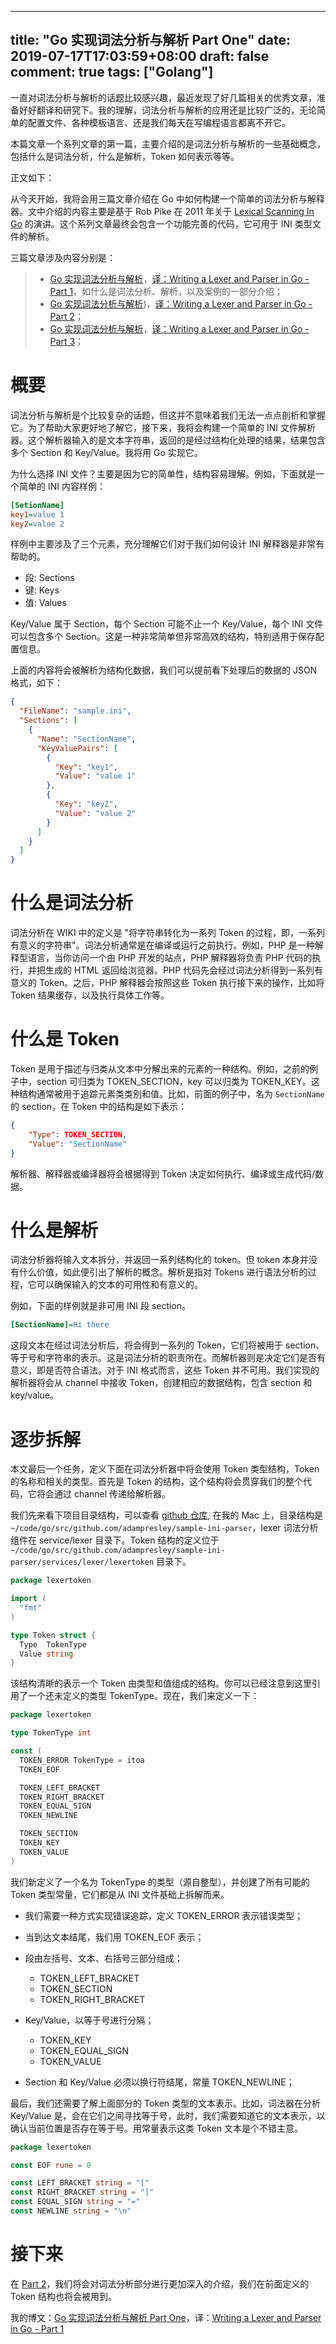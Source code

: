 
---
title: "Go 实现词法分析与解析 Part One"
date: 2019-07-17T17:03:59+08:00
draft: false
comment: true
tags: ["Golang"]
---

一直对词法分析与解析的话题比较感兴趣，最近发现了好几篇相关的优秀文章，准备好好翻译和研究下。我的理解，词法分析与解析的应用还是比较广泛的，无论简单的配置文件、各种模板语言、还是我们每天在写编程语言都离不开它。

本篇文章一个系列文章的第一篇，主要介绍的是词法分析与解析的一些基础概念，包括什么是词法分析，什么是解析，Token 如何表示等等。

正文如下：

从今天开始，我将会用三篇文章介绍在 Go 中如何构建一个简单的词法分析与解释器。文中介绍的内容主要是基于 Rob Pike 在 2011 年关于 [Lexical Scanning In Go](http://cuddle.googlecode.com/hg/talk/lex.html#landing-slide) 的演讲。这个系列文章最终会包含一个功能完善的代码，它可用于 INI 类型文件的解析。

三篇文章涉及内容分别是：

> - [Go 实现词法分析与解析](https://www.poloxue.com/posts/2019-07-17-golang-lexer-and-parser-part1)，[译：Writing a Lexer and Parser in Go - Part 1](https://adampresley.github.io/2015/04/12/writing-a-lexer-and-parser-in-go-part-1.html)，如什么是词法分析、解析，以及案例的一部分介绍；
> - [Go 实现词法分析与解析](https://www.poloxue.com/posts/2019-07-17-golang-lexer-and-parser-part2))，[译：Writing a Lexer and Parser in Go - Part 2](https://adampresley.github.io/2015/05/12/writing-a-lexer-and-parser-in-go-part-2.html)；
> - [Go 实现词法分析与解析](https://www.poloxue.com/posts/2019-07-17-golang-lexer-and-parser-part3)，[译：Writing a Lexer and Parser in Go - Part 3](https://adampresley.github.io/2015/06/01/writing-a-lexer-and-parser-in-go-part-3.html)；

# 概要

词法分析与解析是个比较复杂的话题，但这并不意味着我们无法一点点剖析和掌握它。为了帮助大家更好地了解它，接下来，我将会构建一个简单的 INI 文件解析器。这个解析器输入的是文本字符串，返回的是经过结构化处理的结果，结果包含多个 Section 和 Key/Value。我将用 Go 实现它。

为什么选择 INI 文件？主要是因为它的简单性，结构容易理解。例如，下面就是一个简单的 INI 内容样例：

```ini
[SetionName]
key1=value 1
key2=value 2
```

样例中主要涉及了三个元素，充分理解它们对于我们如何设计 INI 解释器是非常有帮助的。

- 段: Sections
- 键: Keys
- 值: Values

Key/Value 属于 Section，每个 Section 可能不止一个 Key/Value，每个 INI 文件可以包含多个 Section。这是一种非常简单但非常高效的结构，特别适用于保存配置信息。

上面的内容将会被解析为结构化数据，我们可以提前看下处理后的数据的 JSON 格式，如下：

```json
{
  "FileName": "sample.ini",
  "Sections": [
    {
      "Name": "SectionName",
      "KeyValuePairs": [
        {
          "Key": "key1",
          "Value": "value 1"
        },
        {
          "Key": "key2",
          "Value": "value 2"
        }
      ]
    }
  ]
}
```

# 什么是词法分析

词法分析在 WIKI 中的定义是 "将字符串转化为一系列 Token 的过程，即，一系列有意义的字符串"。词法分析通常是在编译或运行之前执行。例如，PHP 是一种解释型语言，当你访问一个由 PHP 开发的站点，PHP 解释器将负责 PHP 代码的执行，并把生成的 HTML 返回给浏览器。PHP 代码先会经过词法分析得到一系列有意义的 Token。之后，PHP 解释器会按照这些 Token 执行接下来的操作，比如将 Token 结果缓存，以及执行具体工作等。

# 什么是 Token

Token 是用于描述与归类从文本中分解出来的元素的一种结构。例如，之前的例子中，section 可归类为 TOKEN_SECTION，key 可以归类为 TOKEN_KEY。这种结构通常被用于追踪元素类类别和值。比如，前面的例子中，名为 `SectionName` 的 section，在 Token 中的结构是如下表示：

```json
{
    "Type": TOKEN_SECTION,
    "Value": "SectionName"
}
```

解析器、解释器或编译器将会根据得到 Token 决定如何执行、编译或生成代码/数据。

# 什么是解析

词法分析器将输入文本拆分，并返回一系列结构化的 token。但 token 本身并没有什么价值，如此便引出了解析的概念。解析是指对 Tokens 进行语法分析的过程，它可以确保输入的文本的可用性和有意义的。

例如，下面的样例就是非可用 INI 段 section。

```INI
[SectionName]=Hi there
```

这段文本在经过词法分析后，将会得到一系列的 Token，它们将被用于 section、等于号和字符串的表示。这是词法分析的职责所在。而解析器则是决定它们是否有意义，即是否符合语法。对于 INI 格式而言，这些 Token 并不可用。我们实现的解析器将会从 channel 中接收 Token，创建相应的数据结构，包含 section 和 key/value。

# 逐步拆解

本文最后一个任务，定义下面在词法分析器中将会使用 Token 类型结构，Token 的名称和相关的类型。首先是 Token 的结构，这个结构将会贯穿我们的整个代码，它将会通过 channel 传递给解析器。

我们先来看下项目目录结构，可以查看 [github 仓库](https://github.com/adampresley/sample-ini-parser), 在我的 Mac 上，目录结构是 `~/code/go/src/github.com/adampresley/sample-ini-parser`，lexer 词法分析组件在 service/lexer 目录下。Token 结构的定义位于 `~/code/go/src/github.com/adampresley/sample-ini-parser/services/lexer/lexertoken` 目录下。

```go
package lexertoken

import (
  "fmt"
)

type Token struct {
  Type  TokenType
  Value string
}
```

该结构清晰的表示一个 Token 由类型和值组成的结构。你可以已经注意到这里引用了一个还未定义的类型 TokenType。现在，我们来定义一下：

```go
package lexertoken

type TokenType int

const (
  TOKEN_ERROR TokenType = itoa
  TOKEN_EOF

  TOKEN_LEFT_BRACKET
  TOKEN_RIGHT_BRACKET
  TOKEN_EQUAL_SIGN
  TOKEN_NEWLINE

  TOKEN_SECTION
  TOKEN_KEY
  TOKEN_VALUE
)
```

我们新定义了一个名为 TokenType 的类型（源自整型），并创建了所有可能的 Token 类型常量，它们都是从 INI 文件基础上拆解而来。

- 我们需要一种方式实现错误追踪，定义 TOKEN_ERROR 表示错误类型；

- 当到达文本结尾，我们用 TOKEN_EOF 表示；

- 段由左括号、文本、右括号三部分组成；
  - TOKEN_LEFT_BRACKET
  - TOKEN_SECTION
  - TOKEN_RIGHT_BRACKET

- Key/Value，以等于号进行分隔；
  - TOKEN_KEY
  - TOKEN_EQUAL_SIGN
  - TOKEN_VALUE

- Section 和 Key/Value 必须以换行符结尾，常量 TOKEN_NEWLINE；

最后，我们还需要了解上面部分的 Token 类型的文本表示。比如，词法器在分析 Key/Value 是，会在它们之间寻找等于号，此时，我们需要知道它的文本表示，以确认当前位置是否存在等于号。用常量表示这类 Token 文本是个不错主意。

```go
package lexertoken

const EOF rune = 0

const LEFT_BRACKET string = "["
const RIGHT_BRACKET string = "]"
const EQUAL_SIGN string = "="
const NEWLINE string = "\n"
```

# 接下来

在 [Part 2](https://adampresley.github.io/2015/05/12/writing-a-lexer-and-parser-in-go-part-2.html)，我们将会对词法分析部分进行更加深入的介绍，我们在前面定义的 Token 结构也将会被用到。

我的博文：[Go 实现词法分析与解析 Part One](https://www.poloxue.com/posts/2019-07-17-golang-lexer-and-parser-part1)，译：[Writing a Lexer and Parser in Go - Part 1](https://adampresley.github.io/2015/04/12/writing-a-lexer-and-parser-in-go-part-1.html)

